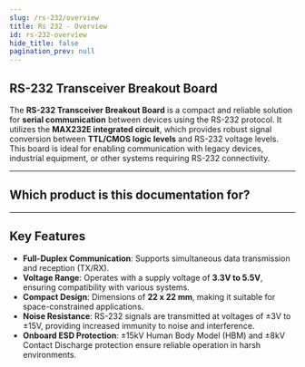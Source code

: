 ```yaml
---
slug: /rs-232/overview
title: Rs 232 - Overview
id: rs-232-overview
hide_title: false
pagination_prev: null
---
```


## RS-232 Transceiver Breakout Board

The **RS-232 Transceiver Breakout Board** is a compact and reliable solution for **serial communication** between devices using the RS-232 protocol. It utilizes the **MAX232E integrated circuit**, which provides robust signal conversion between **TTL/CMOS logic levels** and RS-232 voltage levels. This board is ideal for enabling communication with legacy devices, industrial equipment, or other systems requiring RS-232 connectivity.

<CenteredImage src="/img/rs-232/333067.jpg" alt="standard protocol for communication" caption="RS-232 transceiver breakout"/>

---

## Which product is this documentation for?

<QuickLink 
  title="RS-232 transceiver breakout" 
  description="333067"
  url="https://soldered.com/product/rs-232-transciever-breakout/"
  image="/img/rs-232/333067.jpg" 
/>

---

## Key Features

*   **Full-Duplex Communication**: Supports simultaneous data transmission and reception (TX/RX).
*   **Voltage Range**: Operates with a supply voltage of **3.3V to 5.5V**, ensuring compatibility with various systems.
*   **Compact Design**: Dimensions of **22 x 22 mm**, making it suitable for space-constrained applications.
*   **Noise Resistance**: RS-232 signals are transmitted at voltages of ±3V to ±15V, providing increased immunity to noise and interference.
*   **Onboard ESD Protection**: ±15kV Human Body Model (HBM) and ±8kV Contact Discharge protection ensure reliable operation in harsh environments.